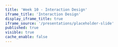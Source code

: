 ```yaml
---
title: 'Week 10 - Interaction Design'
iframe_title: 'Interaction Design'
display_iframe_title: true
iframe_source: '/presentations/placeholder-slide'
published: true
visible: true
cache_enable: false
---
```

